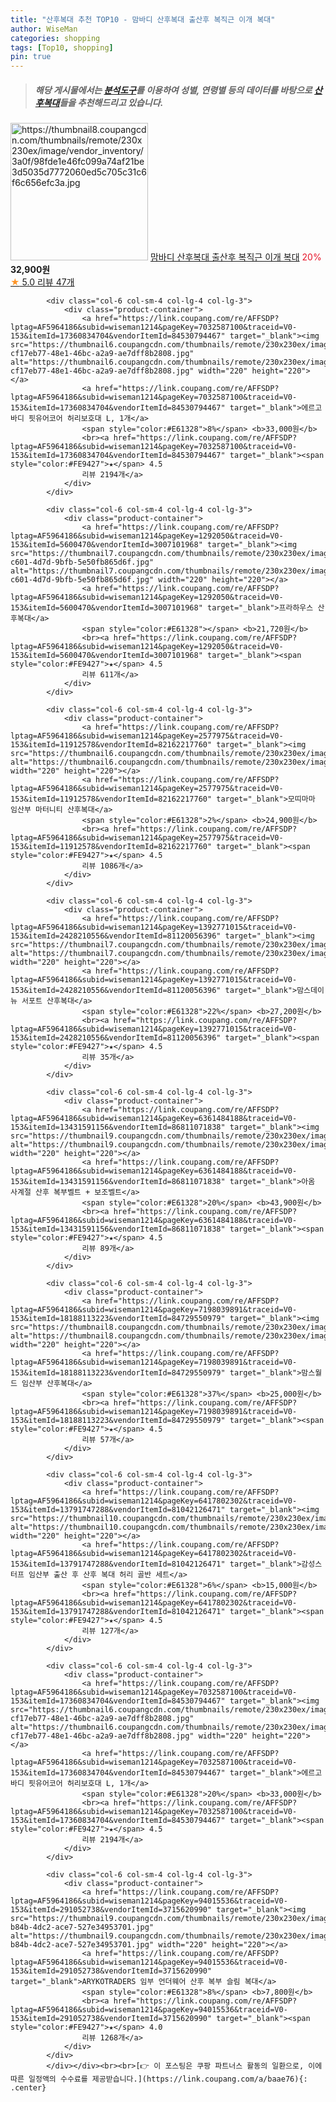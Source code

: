 ```yaml
---
title: "산후복대 추천 TOP10 - 맘바디 산후복대 출산후 복직근 이개 복대"
author: WiseMan
categories: shopping
tags: [Top10, shopping]
pin: true
---
```


> ##### 해당 게시물에서는 [**분석도구**](https://itemscout.io/)를 이용하여 **성별**, **연령별** 등의 데이터를 바탕으로 [**산후복대**](https://link.coupang.com/a/baae76)들을 추천해드리고 있습니다.
<div class="container"><div class="row">
            <div class="col-6 col-sm-4 col-lg-4 col-lg-3">
                <div class="product-container">
                    <a href="https://link.coupang.com/re/AFFSDP?lptag=AF5964186&subid=wiseman1214&pageKey=7567032211&traceid=V0-153&itemId=19948296083&vendorItemId=87047362288" target="_blank"><img src="https://thumbnail8.coupangcdn.com/thumbnails/remote/230x230ex/image/vendor_inventory/3a0f/98fde1e46fc099a74af21be3d5035d7772060ed5c705c31c6f6c656efc3a.jpg" alt="https://thumbnail8.coupangcdn.com/thumbnails/remote/230x230ex/image/vendor_inventory/3a0f/98fde1e46fc099a74af21be3d5035d7772060ed5c705c31c6f6c656efc3a.jpg" width="220" height="220"></a>
                    <a href="https://link.coupang.com/re/AFFSDP?lptag=AF5964186&subid=wiseman1214&pageKey=7567032211&traceid=V0-153&itemId=19948296083&vendorItemId=87047362288" target="_blank">맘바디 산후복대 출산후 복직근 이개 복대</a>
                    <span style="color:#E61328">20%</span> <b>32,900원</b>
                    <br><a href="https://link.coupang.com/re/AFFSDP?lptag=AF5964186&subid=wiseman1214&pageKey=7567032211&traceid=V0-153&itemId=19948296083&vendorItemId=87047362288" target="_blank"><span style="color:#FE9427">★</span> 5.0
                    리뷰 47개</a>
                </div>
            </div>
            
            <div class="col-6 col-sm-4 col-lg-4 col-lg-3">
                <div class="product-container">
                    <a href="https://link.coupang.com/re/AFFSDP?lptag=AF5964186&subid=wiseman1214&pageKey=7032587100&traceid=V0-153&itemId=17360834704&vendorItemId=84530794467" target="_blank"><img src="https://thumbnail6.coupangcdn.com/thumbnails/remote/230x230ex/image/retail/images/7838098762400851-cf17eb77-48e1-46bc-a2a9-ae7dff8b2808.jpg" alt="https://thumbnail6.coupangcdn.com/thumbnails/remote/230x230ex/image/retail/images/7838098762400851-cf17eb77-48e1-46bc-a2a9-ae7dff8b2808.jpg" width="220" height="220"></a>
                    <a href="https://link.coupang.com/re/AFFSDP?lptag=AF5964186&subid=wiseman1214&pageKey=7032587100&traceid=V0-153&itemId=17360834704&vendorItemId=84530794467" target="_blank">에르고바디 핏유어코어 허리보호대 L, 1개</a>
                    <span style="color:#E61328">8%</span> <b>33,000원</b>
                    <br><a href="https://link.coupang.com/re/AFFSDP?lptag=AF5964186&subid=wiseman1214&pageKey=7032587100&traceid=V0-153&itemId=17360834704&vendorItemId=84530794467" target="_blank"><span style="color:#FE9427">★</span> 4.5
                    리뷰 2194개</a>
                </div>
            </div>
            
            <div class="col-6 col-sm-4 col-lg-4 col-lg-3">
                <div class="product-container">
                    <a href="https://link.coupang.com/re/AFFSDP?lptag=AF5964186&subid=wiseman1214&pageKey=1292050&traceid=V0-153&itemId=5600470&vendorItemId=3007101968" target="_blank"><img src="https://thumbnail7.coupangcdn.com/thumbnails/remote/230x230ex/image/product/image/vendoritem/2019/04/01/3007101968/763964c8-c601-4d7d-9bfb-5e50fb865d6f.jpg" alt="https://thumbnail7.coupangcdn.com/thumbnails/remote/230x230ex/image/product/image/vendoritem/2019/04/01/3007101968/763964c8-c601-4d7d-9bfb-5e50fb865d6f.jpg" width="220" height="220"></a>
                    <a href="https://link.coupang.com/re/AFFSDP?lptag=AF5964186&subid=wiseman1214&pageKey=1292050&traceid=V0-153&itemId=5600470&vendorItemId=3007101968" target="_blank">프라하우스 산후복대</a>
                    <span style="color:#E61328"></span> <b>21,720원</b>
                    <br><a href="https://link.coupang.com/re/AFFSDP?lptag=AF5964186&subid=wiseman1214&pageKey=1292050&traceid=V0-153&itemId=5600470&vendorItemId=3007101968" target="_blank"><span style="color:#FE9427">★</span> 4.5
                    리뷰 611개</a>
                </div>
            </div>
            
            <div class="col-6 col-sm-4 col-lg-4 col-lg-3">
                <div class="product-container">
                    <a href="https://link.coupang.com/re/AFFSDP?lptag=AF5964186&subid=wiseman1214&pageKey=2577975&traceid=V0-153&itemId=11912578&vendorItemId=82162217760" target="_blank"><img src="https://thumbnail6.coupangcdn.com/thumbnails/remote/230x230ex/image/vendor_inventory/84b9/18a40458379d124f9e2fea14bcd0f970f792be3356284a518803cf786502.jpg" alt="https://thumbnail6.coupangcdn.com/thumbnails/remote/230x230ex/image/vendor_inventory/84b9/18a40458379d124f9e2fea14bcd0f970f792be3356284a518803cf786502.jpg" width="220" height="220"></a>
                    <a href="https://link.coupang.com/re/AFFSDP?lptag=AF5964186&subid=wiseman1214&pageKey=2577975&traceid=V0-153&itemId=11912578&vendorItemId=82162217760" target="_blank">모띠마마 임산부 마터니티 산후복대</a>
                    <span style="color:#E61328">2%</span> <b>24,900원</b>
                    <br><a href="https://link.coupang.com/re/AFFSDP?lptag=AF5964186&subid=wiseman1214&pageKey=2577975&traceid=V0-153&itemId=11912578&vendorItemId=82162217760" target="_blank"><span style="color:#FE9427">★</span> 4.5
                    리뷰 1086개</a>
                </div>
            </div>
            
            <div class="col-6 col-sm-4 col-lg-4 col-lg-3">
                <div class="product-container">
                    <a href="https://link.coupang.com/re/AFFSDP?lptag=AF5964186&subid=wiseman1214&pageKey=1392771015&traceid=V0-153&itemId=2428210556&vendorItemId=81120056396" target="_blank"><img src="https://thumbnail7.coupangcdn.com/thumbnails/remote/230x230ex/image/vendor_inventory/709f/16d19dc21b6293a34a9129c45247ab6d0ea66f2ca935c523d5bd6c33cd8d.jpg" alt="https://thumbnail7.coupangcdn.com/thumbnails/remote/230x230ex/image/vendor_inventory/709f/16d19dc21b6293a34a9129c45247ab6d0ea66f2ca935c523d5bd6c33cd8d.jpg" width="220" height="220"></a>
                    <a href="https://link.coupang.com/re/AFFSDP?lptag=AF5964186&subid=wiseman1214&pageKey=1392771015&traceid=V0-153&itemId=2428210556&vendorItemId=81120056396" target="_blank">맘스데이 뉴 서포트 산후복대</a>
                    <span style="color:#E61328">22%</span> <b>27,200원</b>
                    <br><a href="https://link.coupang.com/re/AFFSDP?lptag=AF5964186&subid=wiseman1214&pageKey=1392771015&traceid=V0-153&itemId=2428210556&vendorItemId=81120056396" target="_blank"><span style="color:#FE9427">★</span> 4.5
                    리뷰 35개</a>
                </div>
            </div>
            
            <div class="col-6 col-sm-4 col-lg-4 col-lg-3">
                <div class="product-container">
                    <a href="https://link.coupang.com/re/AFFSDP?lptag=AF5964186&subid=wiseman1214&pageKey=6361484188&traceid=V0-153&itemId=13431591156&vendorItemId=86811071838" target="_blank"><img src="https://thumbnail9.coupangcdn.com/thumbnails/remote/230x230ex/image/vendor_inventory/961c/f0de37b8983d1b190b020415832cb82df90177c181748bac712f3a4862a0.jpg" alt="https://thumbnail9.coupangcdn.com/thumbnails/remote/230x230ex/image/vendor_inventory/961c/f0de37b8983d1b190b020415832cb82df90177c181748bac712f3a4862a0.jpg" width="220" height="220"></a>
                    <a href="https://link.coupang.com/re/AFFSDP?lptag=AF5964186&subid=wiseman1214&pageKey=6361484188&traceid=V0-153&itemId=13431591156&vendorItemId=86811071838" target="_blank">아옴 사계절 산후 복부벨트 + 보조벨트</a>
                    <span style="color:#E61328">20%</span> <b>43,900원</b>
                    <br><a href="https://link.coupang.com/re/AFFSDP?lptag=AF5964186&subid=wiseman1214&pageKey=6361484188&traceid=V0-153&itemId=13431591156&vendorItemId=86811071838" target="_blank"><span style="color:#FE9427">★</span> 4.5
                    리뷰 89개</a>
                </div>
            </div>
            
            <div class="col-6 col-sm-4 col-lg-4 col-lg-3">
                <div class="product-container">
                    <a href="https://link.coupang.com/re/AFFSDP?lptag=AF5964186&subid=wiseman1214&pageKey=7198039891&traceid=V0-153&itemId=18188113223&vendorItemId=84729550979" target="_blank"><img src="https://thumbnail8.coupangcdn.com/thumbnails/remote/230x230ex/image/vendor_inventory/aee1/b02e483f05e6dc6a1e757d56fbc476d9d118b40bca78456233107c60f1f8.jpg" alt="https://thumbnail8.coupangcdn.com/thumbnails/remote/230x230ex/image/vendor_inventory/aee1/b02e483f05e6dc6a1e757d56fbc476d9d118b40bca78456233107c60f1f8.jpg" width="220" height="220"></a>
                    <a href="https://link.coupang.com/re/AFFSDP?lptag=AF5964186&subid=wiseman1214&pageKey=7198039891&traceid=V0-153&itemId=18188113223&vendorItemId=84729550979" target="_blank">맘스월드 임산부 산후복대</a>
                    <span style="color:#E61328">37%</span> <b>25,000원</b>
                    <br><a href="https://link.coupang.com/re/AFFSDP?lptag=AF5964186&subid=wiseman1214&pageKey=7198039891&traceid=V0-153&itemId=18188113223&vendorItemId=84729550979" target="_blank"><span style="color:#FE9427">★</span> 4.5
                    리뷰 57개</a>
                </div>
            </div>
            
            <div class="col-6 col-sm-4 col-lg-4 col-lg-3">
                <div class="product-container">
                    <a href="https://link.coupang.com/re/AFFSDP?lptag=AF5964186&subid=wiseman1214&pageKey=6417802302&traceid=V0-153&itemId=13791747288&vendorItemId=81042126471" target="_blank"><img src="https://thumbnail10.coupangcdn.com/thumbnails/remote/230x230ex/image/vendor_inventory/b67b/d884acbf6c04f3f6894511f51f664f5ce23f554cda4b98865766a4c16eb2.JPG" alt="https://thumbnail10.coupangcdn.com/thumbnails/remote/230x230ex/image/vendor_inventory/b67b/d884acbf6c04f3f6894511f51f664f5ce23f554cda4b98865766a4c16eb2.JPG" width="220" height="220"></a>
                    <a href="https://link.coupang.com/re/AFFSDP?lptag=AF5964186&subid=wiseman1214&pageKey=6417802302&traceid=V0-153&itemId=13791747288&vendorItemId=81042126471" target="_blank">감성스터프 임산부 출산 후 산후 복대 허리 골반 세트</a>
                    <span style="color:#E61328">6%</span> <b>15,000원</b>
                    <br><a href="https://link.coupang.com/re/AFFSDP?lptag=AF5964186&subid=wiseman1214&pageKey=6417802302&traceid=V0-153&itemId=13791747288&vendorItemId=81042126471" target="_blank"><span style="color:#FE9427">★</span> 4.5
                    리뷰 127개</a>
                </div>
            </div>
            
            <div class="col-6 col-sm-4 col-lg-4 col-lg-3">
                <div class="product-container">
                    <a href="https://link.coupang.com/re/AFFSDP?lptag=AF5964186&subid=wiseman1214&pageKey=7032587100&traceid=V0-153&itemId=17360834704&vendorItemId=84530794467" target="_blank"><img src="https://thumbnail6.coupangcdn.com/thumbnails/remote/230x230ex/image/retail/images/7838098762400851-cf17eb77-48e1-46bc-a2a9-ae7dff8b2808.jpg" alt="https://thumbnail6.coupangcdn.com/thumbnails/remote/230x230ex/image/retail/images/7838098762400851-cf17eb77-48e1-46bc-a2a9-ae7dff8b2808.jpg" width="220" height="220"></a>
                    <a href="https://link.coupang.com/re/AFFSDP?lptag=AF5964186&subid=wiseman1214&pageKey=7032587100&traceid=V0-153&itemId=17360834704&vendorItemId=84530794467" target="_blank">에르고바디 핏유어코어 허리보호대 L, 1개</a>
                    <span style="color:#E61328">20%</span> <b>33,000원</b>
                    <br><a href="https://link.coupang.com/re/AFFSDP?lptag=AF5964186&subid=wiseman1214&pageKey=7032587100&traceid=V0-153&itemId=17360834704&vendorItemId=84530794467" target="_blank"><span style="color:#FE9427">★</span> 4.5
                    리뷰 2194개</a>
                </div>
            </div>
            
            <div class="col-6 col-sm-4 col-lg-4 col-lg-3">
                <div class="product-container">
                    <a href="https://link.coupang.com/re/AFFSDP?lptag=AF5964186&subid=wiseman1214&pageKey=94015536&traceid=V0-153&itemId=291052738&vendorItemId=3715620990" target="_blank"><img src="https://thumbnail9.coupangcdn.com/thumbnails/remote/230x230ex/image/retail/images/2018/05/23/10/2/10acd993-b84b-4dc2-ace7-527e34953701.jpg" alt="https://thumbnail9.coupangcdn.com/thumbnails/remote/230x230ex/image/retail/images/2018/05/23/10/2/10acd993-b84b-4dc2-ace7-527e34953701.jpg" width="220" height="220"></a>
                    <a href="https://link.coupang.com/re/AFFSDP?lptag=AF5964186&subid=wiseman1214&pageKey=94015536&traceid=V0-153&itemId=291052738&vendorItemId=3715620990" target="_blank">ARYKOTRADERS 임부 언더웨어 산후 복부 슬림 복대</a>
                    <span style="color:#E61328">8%</span> <b>7,800원</b>
                    <br><a href="https://link.coupang.com/re/AFFSDP?lptag=AF5964186&subid=wiseman1214&pageKey=94015536&traceid=V0-153&itemId=291052738&vendorItemId=3715620990" target="_blank"><span style="color:#FE9427">★</span> 4.0
                    리뷰 1268개</a>
                </div>
            </div>
            </div></div><br><br>[👉 이 포스팅은 쿠팡 파트너스 활동의 일환으로, 이에 따른 일정액의 수수료를 제공받습니다.](https://link.coupang.com/a/baae76){: .center}